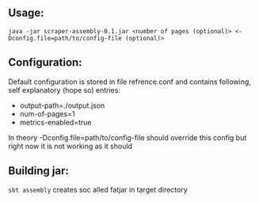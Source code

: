 ## Usage:
`java -jar scraper-assembly-0.1.jar <number of pages (optional)> <-Dconfig.file=path/to/config-file (optional)>`


## Configuration:
Default configuration is stored in file refrence.conf and contains following, self explanatory (hope so) entries:
- output-path=./output.json
- num-of-pages=1
- metrics-enabled=true

In theory -Dconfig.file=path/to/config-file should override this config but right now it is not working as it should

## Building jar:    
`sbt assembly` creates soc alled fatjar in target directory